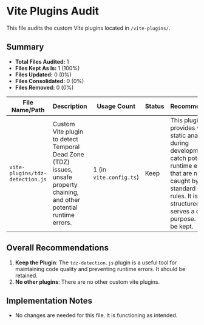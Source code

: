 # Vite Plugins Audit

This file audits the custom Vite plugins located in `/vite-plugins/`.

## Summary

- **Total Files Audited:** 1
- **Files Kept As Is:** 1 (100%)
- **Files Updated:** 0 (0%)
- **Files Consolidated:** 0 (0%)
- **Files Removed:** 0 (0%)

| File Name/Path | Description | Usage Count | Status | Recommendation |
|---|---|---|---|---|
| `vite-plugins/tdz-detection.js` | Custom Vite plugin to detect Temporal Dead Zone (TDZ) issues, unsafe property chaining, and other potential runtime errors. | 1 (in `vite.config.ts`) | Keep | This plugin provides valuable static analysis during development to catch potential runtime errors that are not easily caught by standard ESLint rules. It is well-structured and serves a clear purpose. It should be kept. |

## Overall Recommendations

1. **Keep the Plugin**: The `tdz-detection.js` plugin is a useful tool for maintaining code quality and preventing runtime errors. It should be retained.
2. **No other plugins**: There are no other custom vite plugins.

## Implementation Notes

- No changes are needed for this file. It is functioning as intended.
